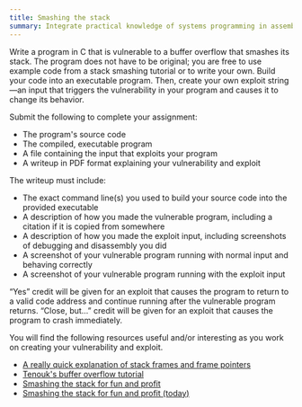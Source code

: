 ```yaml
---
title: Smashing the stack
summary: Integrate practical knowledge of systems programming in assembly
---
```


Write a program in C that is vulnerable to a buffer overflow that
smashes its stack. The program does not have to be original; you are
free to use example code from a stack smashing tutorial or to write
your own.  Build your code into an executable program.  Then, create
your own exploit string—an input that triggers the vulnerability in
your program and causes it to change its behavior.

Submit the following to complete your assignment:

* The program's source code
* The compiled, executable program
* A file containing the input that exploits your program
* A writeup in PDF format explaining your vulnerability and exploit

The writeup must include:

* The exact command line(s) you used to build your source code into the provided executable
* A description of how you made the vulnerable program, including a citation if it is copied from somewhere
* A description of how you made the exploit input, including screenshots of debugging and disassembly you did
* A screenshot of your vulnerable program running with normal input and behaving correctly
* A screenshot of your vulnerable program running with the exploit input

“Yes” credit will be given for an exploit that causes the program to
return to a valid code address and continue running after the vulnerable
program returns. “Close, but…” credit will be given for an exploit
that causes the program to crash immediately.

You will find the following resources useful and/or interesting as you
work on creating your vulnerability and exploit.

* [A really quick explanation of stack frames and frame pointers](https://www.cs.rutgers.edu/~pxk/419/notes/frames.html)
* [Tenouk's buffer overflow tutorial](https://www.tenouk.com/cncplusplusbufferoverflow.html)
* [Smashing the stack for fun and profit](http://phrack.org/issues/49/14.html)
* [Smashing the stack for fun and profit (today)](https://travisf.net/smashing-the-stack-today)
